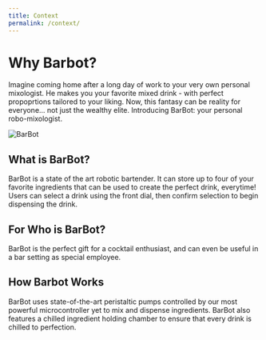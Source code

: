 ```yaml
---
title: Context
permalink: /context/
---
```


# Why Barbot?

Imagine coming home after a long day of work to your very own personal mixologist. He makes you your favorite mixed drink - with perfect propoprtions tailored to your liking. Now, this fantasy can be reality for everyone... not just the wealthy elite. Introducing BarBot: your personal robo-mixologist.

![BarBot](/pie-2022-03/barbot/images/BarBot.PNG)

## What is BarBot?
BarBot is a state of the art robotic bartender. It can store up to four of your favorite ingredients that can be used to create the perfect drink, everytime! Users can select a drink using the front dial, then confirm selection to begin dispensing the drink.

## For Who is BarBot?
BarBot is the perfect gift for a cocktail enthusiast, and can even be useful in a bar setting as special employee.

## How Barbot Works
BarBot uses state-of-the-art peristaltic pumps controlled by our most powerful microcontroller yet to mix and dispense ingredients. BarBot also features a chilled ingredient holding chamber to ensure that every drink is chilled to perfection.
